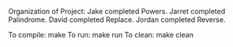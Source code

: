 Organization of Project:
Jake completed Powers.
Jarret completed Palindrome.
David completed Replace.
Jordan completed Reverse.

To compile:
	make
To run:
	make run
To clean:
	make clean
